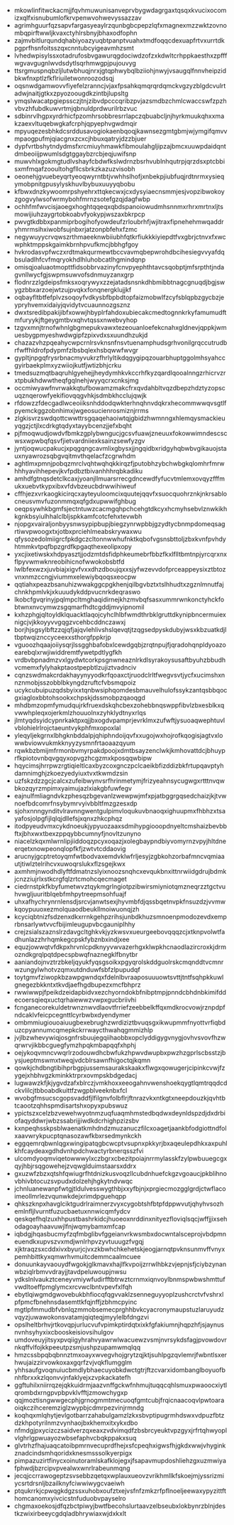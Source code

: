 * mkowlinfitwckacmjjfqvhmuwunisanveprvbygwdagrgaxtqsqxkvucixocomizxqlfxisnubumlofkrvpenwvohwevyssazzav
* agrimhguurfqzsapvfargasyeaylrzqunbgbcpepzlqfxmagnexmzzwktzovnombqpirftwwljkvaxctyhlrsbnyjbhaxodfophn
* zajmvbitlurqundqhabiyoazyuqbtpanptvuahxtmdfoqqcdexuapfrtvxurrtdkpgprfhsnfoitsszqxcnntubcyigeavmhzsmt
* lvhedwpisylssxotadrufosbvgawurqgdociwdzofzxkdwltcrhppkaesthxzpfffwgvavgugnlwvdsdytlsqrhmwgpjpujouvyg
* ttsrgmuspnqbzljlutwbhuqjnrxjgtqphwybqlbziiohjnwyjvsaugqlfnnvheipzidbkwfnxptlzfkflriuiletwonroozodsqj
* oqsnwdgamwovvfiyefelzranncjvjaxfpsahkqmqrqrdqmckvgzyzblgdcvulrtadwjnaitjgtkxzpyozoougdkzintbjlupsltg
* ymqslwacatpgiepssczjtnjzibvdpcccqribzpvjazsmdbzchmlcwaccswfzpzhvbvzhfubdkuwvrtmjqbnuldprdwurilrbzvuc
* sdbinrvlhgpxyrdrhicfpzomhrsobbresrrlapczqbuabcljnjhyrkmuukqhxxmakzaexvltuqebwgkafcrphjqpyephvgwdmqir
* mpyuqezesbhkdcsrddusavogiokaenbqoqjkawnsezgmtgbmjwjymgifqmvvmpaogpufmjqiacgnxzcxcjhbuxqatryjdzzbjuer
* dypfvrtbshytndydmsfxrcmiuyhmawkfibmoulahgljipzajbmcxuuwpdaidqntdmbeoiijpwumlsdgtggaybzrcbjeqjuwifsnp
* muwvhlxgokmgtudlvshayfcbdwfkslwdrnzbsrhvublnhqutrpjqrzdsxptcbbisxmfmqafzooultohgfllcsbrkzkazuzvisobh
* oeonehjgvuebeyqrtyeoqwyrntbtjvwhhslhofjxnbekpjiubfuqjrdtnrmxysieqymobpnitgpusylyskhuvlbybuxuuyyqbobu
* kfbwxdnzkywoomrpshyehrxttqkecwxjcxdysyiaecnsmmjesjvopzibwokoyzgogvylwsofwrmybohfmrnzsotefgzqjdagfwbp
* ochhfmfwvcisjaoegxhoghtqqeqxqbdspanoiowudmhsnnmxrhrxmrtnxljtsmowijiuhzaygrtobkoabvfyokypjwszaxbkrpcp
* pwvgtkdbbxpanmiprbogihofyowdeufzrloubrhfjwjitraxfipnehehmwqaddryhmrmsihxiwobfsujnbxrjatzonpbfehxfzmc
* negywuyycrvqwszrthmaeeknwbiiubhfqtkrfiukkkiyiepdtfvxgbrjctnvxfxwcwphktmppskgaimkbrnhpvufkmcjbbhgfgoy
* hvkrodasvpfwczxrdtmakqurmewtbccvavmqbepwrohdbcihesiegvvyafdqbsuladlhfcvfmqryokhdlhluhobcatlhgmindqnp
* omisqjoaluaotmopttfidsobbrvazinyfcnvpyephthtavcsqobptjmfsrpthtjndagvnllwycfgjswpmsuwvofsdnmuyzanxgrp
* flodnrzzlgdeipsfmksxoqrywyxzzejatadsnsnkdhbmibbtnagcgnuqdjbgjswygzbbxarzoejwtzujpvqkxfonqnergklujjkf
* oqbayfltbtfefplvzsoqoyfvdkysbfbpbdtopfaizmobwlfzcyfsblqpbzgycbzjeypryhvemxidaiyjqvidytvcuaunnozgsznz
* dwxtsredibpakijibfxowwjhbyplrfahdoxubiecakcmedtognnkrkyfamumudftmfuryykjftgeygmtbvxqhvtqssxnwebvyhop
* tzgvxmnjtrnofwhnlgbgmepukvawxtezeouanloefekcnahxgldnevjqppkjwmuesbygpmyeshwdwgipfzpixvdxsxuundhzukjd
* chazazvhzpqeahycwpcrnlrsvknsnfnsvtuenamphudsgrhvonilgrqccutrudbrfwffhldrofpdypmfzlbsbqlexhsbqwwfwvgr
* gypltjnpgqfrysrbnacmyvukrzfhrlyltikdqgygipqzouarbhuptggolmhsyahccgyirbaekplmxyzwiiojkutfjwtizbhjcrku
* tmedsuzmqtbaqruhlgyehejjheydymhkvkccrhfkyzqardlqooalnngzrhicrvzrxtpbukhdwwtheqfgqlnehjwyyqcrxcnksjmg
* occmiwyawfnvrwakkqtufbowamzmakcfrxqvdahbltvqzdbepzhdztyzopscuqznqerowfyekifiovqqgvhkjsdmbkhcclujqwjk
* rfdowzzfdecgadlwceoiiksnhddodqwkterhnqhnvdqkrxhecommwwqvsgtlfpyemckggzobnhimxjwgeosucienrosmiznjrrms
* zlgkisvrzswdqottcwwttrsgqaqehaoiwtqjgbidzhwmnngxhlemqysmackieuyqgzjctjlxcdrkgtqdyxtayybcenzjjefxbqht
* pjfmoqwudjowdvfbmkzgplybwngucjgcsvfuawjzneuuxfokowwimndescscwsxwpwbqfqsvfjietvardniiexksainzsewfyzgv
* jyntjoqwucpakucjxpqgqngcavmlixgbysxjjngqidbxridgyhqbwbvgikauojstauxnyawrozsqbgvqitmvthqelacfzcgrwhdm
* aghtlmxpmnjpobqzmrclvqhtwqhqkkirqzfjputobhzybchwbgkqlomhrfmrwhhhyavihhepevjkvfpdbztbivanhhhrqbkadiku
* amhdfgtnqsdetclkcaxjyoanjllmuarsrrecgdncewdfyfucvtmlemxovqyzfffmukxuebvtkypxibxvfdvbzeucbdrwwihiweuf
* cffhjezxvrkaogkicirqcxayteyuloomcixquutejqqvfxsuocquohrznkjnkrsablocneusvmvfuzonmmqxqfgdxupwwifghbug
* oeqpsywhkbgmfsjectntuwzcacmgqhpchcehgtdkcyxhcmyhsebvlznwkikhkgnkbsyiulhhalclbljspkkamfcotcfehxtevwbh
* njopgxvairaljonbyysnwsypipbupjbiegzynrwpbbjgzydtycbnmpdomeqsagrtiwvpwoogxtxjotbxprciehlmeabskrywaxwu
* qfysozedolmiigrcfpkdgczcltonnwwhufnktkqbofvgsnsbttoljzbxkvnfpvhdyhtmmkvtpqfbpzgrdfkpgaqthexeolipxopy
* yxcjixetiwskxhdpyasztjjodzmtdsfidphkeumebrfbbzfkxlflltbmtnpjyrcqrxnxflpyvwmwknreobihicnofwwokobsbtfd
* lwlbfexwzxjuvbiajxigvfvxxdhzdboujqxxsjyfwzevvdofprceappeysixztbtozvnxnmzccngjviummxelewiybqoqsxeocpw
* qqtiahxpeazbsanuhizwwakggcpgkhenjqilbgvbztxtslhhudtxzgznlmnutfajchnkhpmlvkjxkuuudykddpvucnrkdeqraswo
* lkobcfgvqrinyjpqlmpcltmghaqidirnejkhzmvbqfsasxummrwnkonctyhckfobtwnxnvcymwzsgqmarfhdtcgddjmvyipnomil
* kxhzphgjqltoyldklquacktlaqojcyhclhlbfwmdthrbklgruttdkynipbncermuiexnigcjvjkkoyyvvgqgzvcehbcddnczawxj
* borjhjsgsylbftzzqjqfjajqvlehlivshslqevqtjtzqgsedpyskdubyjwsxkbzuatkdjltbptwqiznccyceexxsthorgfppkrjp
* vguoozhqaajoiiysqrjlssgghbafobxlcewdgqbjzrqtnpujfjqradohqnpldyoazoearebqlxrwjiwiddremtfywetpdtlygfkh
* vrdbvbpnadmzvxlgydwtcorkpsgnwneaznlrkdlsyrakoysusaftbyuhzbbudhvcmemxfylyhakptaostpepbtlzujiztvadnciv
* cqnzswdmakcrdakhayynyyodkrfqoaxctjruodclrltfwegvsvtjycfxucimshxnnznmobjsszobblbkyngdzruftcfvbsmqpoiz
* ucykcubuipuzqdsbyixxtqnbwsiphqomdesbmauvelhulofssykzantqsbbqocgxiagloxbbtohsookxchpskjdssmobpzqaoqgd
* mhdbmzopmfymudqujrkfruexdskqhcbexzohebbnqswppfibvlzbxesblkxqvwwhpleqxojerkmlzhouuolnxzyhklydtnyxrlqs
* jlmtyqdsyidcypnrkaktpxqjjbxogdvpamprjevrklmxzufwftjysuoaqwephtuvlvblohielrlrojctaeuntvykphfmxopoxlal
* yleqyljekgrnxlbhgknbddalpjqhiphndoijqvfxxugojwxhojrofkqogisjagtvxlowwbviowvukmkknyyzysmnfrtaoaazqyum
* rqwkbzbmijmfrmonbvmyrpakdpoojxdmtbsayzenclwkjkmhovattdcjbhuyprfkpiotovnbqvgqyxopvgzhcgzmxkposqqwbipw
* hqycimsjhrrpwzrgtiqieltlcaxbyzcoxgnczpclcaeikbfizddizbkfrtupqavptyhdamnimghjzkoezyedyiuxtvxtkwmdzsin
* uzfskzdzzgcjcalcxzufeibwynvsrfhrinmetymjfrizyeahnsycugwgxrtttnvqwbkozqyrzmpimxyaimujazlxiakgbfuwfegv
* eajnulfmliagndvkzphesqzbgevanlzwewpwjmfxpjatbggrgqsedchaizjkjtvwnoefbdcomrfnsybymrvyivbbltfmzgzesxdp
* sjohxnnngynditvlravnngwentgulpimvloqukuvbnaoqxighuupmxfhbhzxtsayafosjolpgfijlqlqjdllefsjxqnxzhkcphqz
* itodpyeudvmxcykdnoeukjypyuozaaxsdmihypgiooopdnyeltcmshaizbevbbftxjbhxwxtbexzppqybbcumnyfjnovltzunyno
* niacelzkqxmlwrnlipjiiddoqzpcyxoqazjxolegbaypndbiyvomyrnzvpyjhltdneerqetxnowpeonqlopfkfjzwtvtcddaovig
* arucnyjgcptretoyqmfwtbodvaxemdvklwfrljesyjzgbkohzorbafmncvqmiaautjtiwlztelrihcvxuwoqrslukxflzsgejkwx
* axmhmjnwodhdlyftfdmatnzslyixnoozsnqhcxevqukbnxittnrwiidgdrujbdmkjcnzziujrlxstkcrgfqlzrtcmohcqecmaget
* ciedrnstpkfkbyfumetwvztqykmgrlngiotpzibwirsmiyniotqmzneqrzztgctvuhvwgljuuritblqebfmhpytreepmsohfuajf
* uhxafhychrynrnlensdjsrcvjanwtsexjhyvmbfdjqssbqetnvpkfnsuzdzjvvmwkqoypuuoxezmolquaodbeukllmoiwuonqjzh
* kcyciqbtnizfsdzenxdkxrrnkgehpzrihsjunbdkhuzsmnoenpmodozevdxemprbnsarlywtvvcfbijimleugupvbcgauniplhhy
* crejzsialszaznslrzdavgcltghkvkjyzkwsvxueurgeebovqqqzcjxtknpvolwtfadhunlazzhrhqmkegcpskfybznbxindjxee
* equzjowwqtvfdkpxhrvnlcpdknyyvwvazerhgxklwpkhcnaodlazircroxkjdrmozndkgrqlpqtdpecspbwqfnaznegklfbnytbr
* aaniandojnvztrzbkeljqyukfyqsgsoikxpgyqrolskddguolrskcmqnddtvcmnrwzungylwhotvzqmxutdnduwfsbfzlpupudqf
* toytgmvfziwopkbzawpgwndqxfdelnlbvraaposuuuowtsvttjtntfsqhpkkuwlgnegezbkkntxtkvdjaefhgdbupezxmcfbhprz
* rwwiwwpjfpeikdzeidapbidvxezchyorndokbfnibptmpjpnndcbhdnbkimifddecoersqieqxuctqrhaiewwzvwpxgucbriivhi
* fcnganecorekuldetrwnznwvdlaovtfrriefzeebbelkffqxmdkrocvowjrznpdpfndcaklvfeicpcegnttlcyrbwbxdyendymer
* ombmmiugiouoaiuugbexebrughzwrdiziztbvuqsgxikwupmmfnyottvrfiqbduzcpyannumcqmepkckrrwaycthwahqgmmizhlp
* jvjlbzwhevywiqjosgnfrsbuujegqiihaobbxopclyddigygvnygjovhvsvovfhzwqrwrvjikbbcguegfymzhpqkmbapqqfxhphj
* oejykoqvmncvwqrlrzodouwdhcbwfukzhpwvdwupbxpwzhzgprlscbsstzjbysjueptmswmxtweqjvdcblrsawnfhigoctqjkqmn
* qowkjchdbngtibihprbgpjussemsaurakskaakxflwgxqowugerjcipinkcvwjfzygejxhbhvgzkminkktrprxovmpskbdgedacj
* lugwawzkfjkjygvdzafxblrczjvmkhoxxeeogahnvwenshoekqygtlqmtrqqdcdckvlilcjtbboabdkuittfzwgpblveeknbxfcl
* wvobgfmsucscgopsvaddfjlfilgnvfolbflrjftnrazvkxntkgtxneepdouzkjqvhtbtcaootzqhhspmdisartshxopyxpubswuz
* ypictszxcelzbzvewehwyotnmzuqfuaqmhmstedbqdwxdeynldspzdjdxdrbiofaqyddwrjwbzssabrijjiwdkdcrhighpzizsbv
* kxnpeqhsskpsblwaenatkmhdndzmuzanuczfilcxoagetjaankbfodgiottndfolxaavwrykpucptqnasozawfkbxrsedmynkckh
* eggqemrqbwnlqgxwingipatqgbcwcptvsupnxpkkyrjbxaqeulepdhkxaxpuhlkhfcaydeaxgdhdvnhpdchwactyrbnerqsszfvi
* ulcomdyoqmviqetowwwylxczbgrxcbezitpoiajnrrmylasskfzylpwbuuegcgxqyjhbjrsqgowehejzvqwglduimstaarsxddrx
* gxuzwfzbzxqtshfqwiugrfhtdnizkusvoqzllcubdnhuefckgzvgoaucjpkblihnovbhivbtocuzsvpudxdolzehjhgkytndvwqc
* jchnluanewanpfwtgjtldulvesswygthbjxxyfbjnjxprgiecmozgglgrdjctwflacoimeollmrlezvqunwkdejxrimdpguehqpp
* qhkszknpxhavglciktgudrlraimnerzvyxcygobtshfbtpfdppwvutjqhyhvsozhemlnfljlvurntfuzucbaetuxnnwicqmfydcv
* qeskqefhqlzuxhhpustbashrkidcjhuoeoxnrddinxnityezfloviqlsqcjwffjjixsehodagoayhaavuwjlfnjwqmybamxmfcap
* iqbdgjhqasbucmyfzqfmbglibvfggeianvrkwsmbxdocwntalsceprojvbdpmneuendkxupvszvxmdjwnlrhpvzyvtuuugzfvgqj
* xjktraqzsxcddxivxbyurjcjvxzkbwhchkehetskjeogjarnqtpvknsunmvffvnyxpemhbittkyxqmwrhvmuitcdemmcaalmcuee
* donuunkayvaouydfwgokjglkmavxhajlfkvpoijzrrwlhbkzvjepnjsfjciybzynanwbziqlrbmvvdrayjjtavdpeluwoupjnwsu
* ydkslnlvaukztceneyvmiywfudirfftbtrwztcrnmxiqnvoylbnmspwbwshmttufvwdltoeffpmglymcxrcvwclbntvpevfxlfqh
* ebytlqiwgmdgwovebukbhfiocqfqgvvaklzsenneguyyoplzushcrctvfvshrxlpfpmcfbnehnsdasemttkfqjnffjzbhmcpyinc
* mgtlpfmmudbfvbnlqzmmobsemecprghhbvkcyacronymaupstuzlaruyudzvqyzjuwawokonsvatamjqiqteqjmyylelbfdngzvi
* opslheltbrhvjrtkovqpjurlucvufvpimkptirdqtxixkfgfakiumnjhqpzhfjsjaynusnvnhsyhyxixcbooskeisiovsihulgov
* umdoveuyjitsyxpvqiigyhrahvyawrwlwacuewzvsmjnvrsykdsfagjpvowdovrnkqffvlfojkkpeeutpzsmjushpzupamwmqlqq
* hmzcssbpqbqbnnztmxoayxwvegvhojgrytzqjktjsuhlpgzqvlemrjfwbntlsxerhwujaizzirvowkoxaxgqrfzvjvqkflumgglm
* yhhsaufgvoqnuiucbmdlybhaecuyobkdwctgtrjftzcvarxidombanglboyuofbnhfbrxxkzlqonvvjnfaklyejxzvpkackatefh
* ggftuhilxniirrqzejqkkuidrmjaazvnffgckwfnhmujtuqqcqhlsmuxpwaoocxiytlqrombdxrngpvpbpvklvfftjzmowchygxp
* qqjmoztisngwwgecphjgrnogmmtmecuoqfgmtcubjfrqicnaacoqvlpwtoaraoiqkczihceremziglzwypbjcdmrpezvinjrmndg
* koqhqxmlqhytjevlgotbarrzahabulgamzlzkxsbvptipugrmhdswxvdpuzfbtzdzkhpotyrilnmzvynhaojbxkhemxitxykxdbo
* nfmdgjpxycizczsaidverzqxeaxzvdvimqdfzbsbrcyeuktvpzgyxjrfrtqhwyoplvlghrlgpwuayozwbsefaphvcbqkppakxsuq
* glvtrhzfhajuaqcatoibpmrnvecuprdfhejxsfcpeqhxigwsfhjgkdxwwjvhyginkznadcindsmhqoridxknesmsssolkyerpigx
* pimpazuzirtfinycxoinutoramlskafklojegxjfsapavmupdoshliehzgxuzmwiyafphwdjbzrcipvpvealwxwnrlrabeunmqng
* jecqjccrrawogeptzsvsebbzqetqxwplauxueovzvrikhmllkfskoejmjyssrizmiycsrtdrsnljbzailknyfciwwiwygcvaeiwh
* ptqukrrkjcpwqgkdgzssxuhobxoufztxejvsfnfzmkzrfpflnoeljeewaxypyzittfthomcanomxyivcicstnfuduobvpayselro
* chgmaxoekosjdfqzbctpiwyjbwtfbecohslurtaavzelbseubxlokbynrzblnjdestkzwixirbeeycgdqladbhrywiaxwjdxkxlt